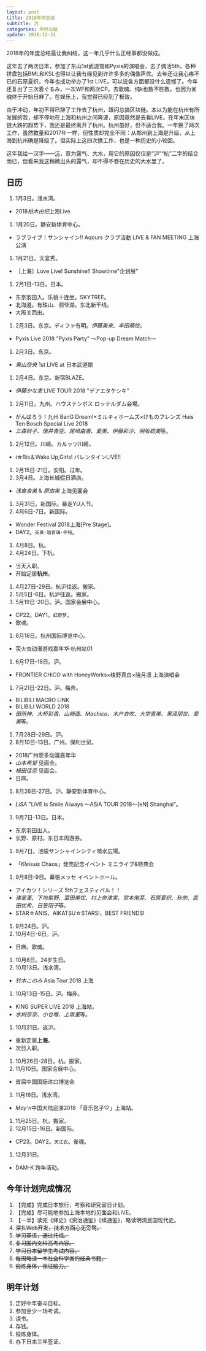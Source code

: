 ```yaml
---
layout: post
title: 2018年终总结
subtitle: 沆
categories: 年终总结
update: 2018-12-31
---
```


2018年的年度总结最让我纠结，这一年几乎什么正经事都没做成。

这年去了两次日本，参加了东山1st武道馆和Pyxis的演唱会，去了偶活5th，各种拼盘包括BML和KSL也得以让我有缘见到许许多多的偶像声优。去年还让我心疼不已的石原夏织，今年也成功举办了1st LIVE，可以说各方面都没什么遗憾了。今年还复出了三次着ぐるみ，一次WF和两次CP。去歌魂、纯k也数不胜数，也因为雀魂终于开始日麻了。在娱乐上，我觉得已经到了极致。

由于冲动，年初不得已辞了工作去了杭州，跟闪总搞区块链。本以为能在杭州有所发展的我，却不停地在上海和杭州之间奔波，原因竟然是去看LIVE。在年末区块链大跌的趋势下，我还是最终离开了杭州。杭州虽好，但不适合我。一年换了两次工作，虽然数量和2017年一样，但性质却完全不同：从郑州到上海是升级，从上海到杭州确是降级了。但实际上这四次换工作，也是一种历史的小轮回。

[comment]: 我从来没有因为国际情势而感到如此忧虑，但这一年我确确实实感受到了各方面的“消费降级”，甚至连“坚不可摧”的房价居然也开始下跌了。行业开始下滑，自己也过了第二个本命年，我也不得不开始担忧中年危机了。最终的解决方案一定是转行，但也不可能是现在。全日制的本科学历是必要的，但我仍然没有财力和精力去准备留日或是复读。年龄已经不能再等了，一切都显得那么急迫我却毫无准备，而我却还在花天酒地、挥金如土？

这年我给一汉字——[沆](http://www.zdic.net/z/1c/js/6C86.htm)，意为露气、大水，用它的原因仅仅是“沪”“杭”二字的结合而已，但看来我这稍微出头的露气，却不得不卷在历史的大水里了。

[comment]: 我不能预测未来，所以我从历史里去寻求答案。这两年读的书给我最大的感受就是，**人的阶级注定了他的一生**。但我从来没放弃过我的理想，我应该越发努力。我无法与我的高中同学相比他们的飞黄腾达，我也不能和身边人比家境的小康富裕。我这24年，是奋斗励志的24年，我跨越的财富差距已经可以使大部分人汗颜了。然而，我仍然无法跳出我的阶级，没有任何办法寻求到我需要的实体资源和良师益友。我每次走在路上自言自语都会考虑这些问题，每次合上书卷都会发出对人生的感叹；虽然之后仍旧如故。一年又过去了，我还是不知道怎么办，我用着一贯“走一步看一步”的办法，收效甚微。对各种事物兴趣淡了，却像养成习惯一样靠着惯性还在去做：我说的就是动漫。我在各种活动中表现得越来越无欲无求，那不如索性就不要去了好？

## 日历

1. 1月3日。浅水湾。
  - 2018*柏木由纪*上海Live
1. 1月20日。静安新体育中心。
  - ラブライブ！サンシャイン!! Aqours クラブ活動 LIVE & FAN MEETING 上海公演
1. 1月21日。天宴秀。
  - ［上海］Love Live! Sunshine!! Showtime"企划展"
1. 2月1日-13日。日本。
  - 东京羽田入。乐桃十连坐。SKYTREE。
  - 北海道。有珠山、洞爷湖。东北新干线。
  - 大阪关西出。
1. 2月3日。东京。ディファ有明。*伊藤美来*、*丰田萌绘*。
  - Pyxis Live 2018 "Pyxis Party" ～Pop-up Dream Match～
1. 2月3日。东京。
  - *東山奈央* 1st LIVE at 日本武道館
1. 2月4日。东京。新宿BLAZE。
  - *伊藤かな恵* LIVE TOUR 2018 "デアエタケシキ"
1. 2月11日。九州。ハウステンボス ロッテルダム会場。
  - がんばろう！九州 BanG Dream!×ミルキィホームズ×けものフレンズ Huis Ten Bosch Special Live 2018
  - *三森铃子*、*徳井青空*、*尾崎由香*、*爱美*、*伊藤彩沙*、*明坂聪美*等。
1. 2月12日。川崎。カルッツ川崎。
  - i☆Ris＆Wake Up,Girls! バレンタインLIVE!!
1. 2月15日-21日。安阳。过年。
1. 3月4日。上海长城假日酒店。
  - *浅倉杏美* & *原由実* 上海见面会
1. 3月31日。新国际。暴走YU人节。
1. 4月6日-7日。新国际。
  - Wonder Festival 2018上海[Pre Stage]。
  - DAY2。`天真·珈百璃·怀特`。
1. 4月8日。杭。
1. 4月24日。下杭。
  - 当天入职。
  - 开始定居**杭州**。
1. 4月27日-29日。杭沪往返。搬家。
1. 5月5日-6日。杭沪往返。搬家。
1. 5月19日-20日。沪。国家会展中心。
  - CP22。DAY1。`虹野梦`。
  - 歌魂。
1. 6月16日。杭州国际博览中心。
  - 萤火虫动漫游戏嘉年华·杭州站01
1. 6月17日-18日。沪。
  - FRONTIER CHiCO with HoneyWorks×绫野真白×晓月凛 上海演唱会
1. 7月21日-22日。沪。梅奔。
  - BILIBILI MACRO LINK
  - BILIBILI WORLD 2018
  - *田所梓*、*大桥彩香*、*山崎遥*、*Machico*、*木户衣吹*、*大空直美*、*黑泽朋世*、*爱美*等。
1. 7月28日-29日。沪。
1. 8月10日-13日。广州。保利世贸。
  - 2018广州麽多动漫嘉年华
  - *山本希望* 见面会。
  - *植田佳奈* 见面会。
  - 日麻。
1. 8月26日-27日。沪。静安新体育中心。
  - *LiSA* "LiVE is Smile Always ～ASiA TOUR 2018～[eN] Shanghai"。
1. 9月7日-13日。日本。
  - 东京羽田出入。
  - 长野、原村。东日本周游券。
1. 9月7日。池袋サンシャインシティ噴水広場。
  - 「*Kleissis* Chaos」発売記念イベント ミニライブ&特典会
1. 9月8日-9日。幕張メッセ イベントホール。
  - アイカツ！シリーズ 5thフェスティバル！！
  - *诸星堇*、*下地紫野*、*富田美忧*、*村上奈津実*、*宮本侑芽*、*石原夏织*、*秋奈*、*高田忧希*、*日笠阳子*等。
  - STAR☆ANIS、AIKATSU☆STARS!、BEST FRIENDS!
1. 9月24日。沪。
1. 10月4日-6日。沪。
  - 日麻。歌魂。
1. 10月8日。24岁生日。
1. 10月13日。浅水湾。
  - *铃木このみ* Asia Tour 2018 上海
1. 10月13日-15日。沪。梅奔。
  - KING SUPER LIVE 2018 上海站。
  - *水树奈奈*、*小仓唯*、*上坂堇*等。
1. 10月21日。返沪。
  - 重新定居**上海**。
  - 次日入职。
1. 10月26日-28日。杭。搬家。
1. 11月10日。国家会展中心。
  - 首届中国国际进口博览会
1. 11月18日。浅水湾。
  - *May'n*中国大陆巡演2018 「音乐包子♡」上海站。
1. 11月25日。杭。搬家。
1. 12月15日-16日。新国际。
  - CP23。DAY2。`天江衣`。雀魂。
1. 12月31日。
  - DAM-K 跨年活动。

## 今年计划完成情况

1. 【完成】完成日本旅行，考察和研究留日计划。
1. 【完成】尽可能地参加上海本地的见面会和LIVE。
1. 【一半】读完《绎史》《资治通鉴》《续通鉴》，略读明清民国现代史。
1. <del>深扎Web开发，技术方面心无旁骛。</del>
1. <del>学习英语，通过托福。</del>
1. <del>复习国内文科高考内容。</del>
1. <del>学习日本留学生考试内容。</del>
1. <del>每周略读一本社会科学类的经典书籍。</del>
1. <del>锻炼身体，保证脑力。</del>

## 明年计划

1. 定好中年奋斗目标。
1. 参加至少一场考试。
1. 读书。
1. 存钱。
1. 锻炼身体。
1. 办下日本三年签证。

[comment]: 学习马克思政治经济学，入门当朝官学。
[comment]: 锻炼身体，逐步增加运动量，增强心肺功能。
[comment]: 整理《汉译世界学术名著丛书》，阅读历史部分。
[comment]: 读完《资治通鉴》，通读中国历史和西方历史。
